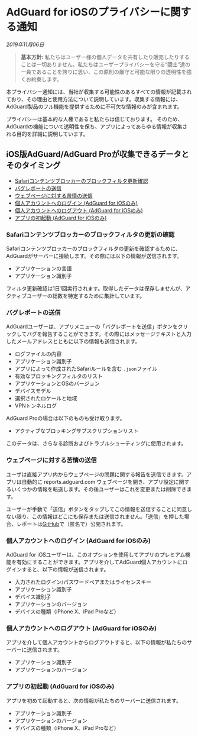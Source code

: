 # AdGuard for iOSのプライバシーに関する通知
*2019年11月06日*
> **基本方針:** 私たちはユーザー様の個人データを共有したり販売したりすることは一切ありません。私たちはユーザープライバシーを守る“闘士”達の一員であることを誇りに思い、この原則の厳守と可能な限りの透明性を強くお約束します。

本プライバシー通知には、当社が収集する可能性のあるすべての情報が記載されており、その理由と使用方法について説明しています。収集する情報には、AdGuard製品のフル機能を提供するために不可欠な情報のみが含まれます。

プライバシーは基本的な人権であると私たちは信じております。 そのため、AdGuardの機能について透明性を保ち、アプリによってあらゆる情報が収集される目的を詳細に説明しています。

## iOS版AdGuard/AdGuard Proが収集できるデータとそのタイミング

* [Safariコンテンツブロッカーのブロックフィルタ更新確認](#filters-updates-check)
* [バグレポートの送信](#sending-bug-report)
* [ウェブページに対する苦情の送信](#web-page-complaint)
* [個人アカウントへのログイン (AdGuard for iOSのみ)](#logging-into-account)
* [個人アカウントへのログアウト (AdGuard for iOSのみ)](#logging-out-account)
* [アプリの初起動 (AdGuard for iOSのみ)](#first-time-start)

### <a id="filters-updates-check"></a> Safariコンテンツブロッカーのブロックフィルタの更新の確認

Safariコンテンツブロッカーのブロックフィルタの更新を確認するために、AdGuardがサーバーに接続します。その際には以下の情報が送信されます。

* アプリケーションの言語
* アプリケーション識別子

フィルタ更新確認は1日1回実行されます。取得したデータは保存しませんが、アクティブユーザーの総数を特定するために集計しています。

### <a id="sending-bug-report"></a> バグレポートの送信

AdGuardユーザーは、アプリメニューの「バグレポートを送信」ボタンをクリックしてバグを報告することができます。その際にはメッセージテキストと入力したメールアドレスとともに以下の情報も送信されます。

* ログファイルの内容
* アプリケーション識別子
* アプリによって作成されたSafariルールを含む `.json`ファイル
* 有効なブロッキングフィルタのリスト
* アプリケーションとOSのバージョン
* デバイスモデル
* 選択されたロケールと地域
* VPNトンネルログ

AdGuard Proの場合は以下のものも受け取ります。

* アクティブなブロッキングサブスクリプションリスト

このデータは、さらなる診断およびトラブルシューティングに使用されます。

### <a id="web-page-complaint"></a> ウェブページに対する苦情の送信

ユーザは直接アプリ内からウェブページの問題に関する報告を送信できます。アプリは自動的に reports.adguard.com ウェブページを開き、アプリ設定に関するいくつかの情報を転送します。その後ユーザーはこれを変更または削除できます。

ユーザーが手動で「送信」ボタンをタップしてこの情報を送信することに同意しない限り、この情報はどこにも保存または送信されません。「送信」を押した場合、レポートは[GitHub](https://github.com/adguardteam/adguardfilters/issues)で（匿名で）公開されます。

### <a id="logging-into-account"></a> 個人アカウントへのログイン (AdGuard for iOSのみ)

AdGuard for iOSユーザーは、このオプションを使用してアプリのプレミアム機能を有効にすることができます。アプリを介してAdGuard個人アカウントにログインすると、以下の情報が送信されます。

* 入力されたログイン/パスワードペアまたはライセンスキー
* アプリケーション識別子
* デバイス識別子
* アプリケーションのバージョン
* デバイスの種類（iPhone X、iPad Proなど）

### <a id="logging-out-account"></a> 個人アカウントへのログアウト (AdGuard for iOSのみ)

アプリを介して個人アカウントからログアウトすると、以下の情報が私たちのサーバーに送信されます。

* アプリケーション識別子
* アプリケーションのバージョン

### <a id="first-time-start"></a> アプリの初起動 (AdGuard for iOSのみ)

アプリを初めて起動すると、次の情報が私たちのサーバーに送信されます。

* アプリケーション識別子
* アプリケーションのバージョン
* デバイスの種類（iPhone X、iPad Proなど）